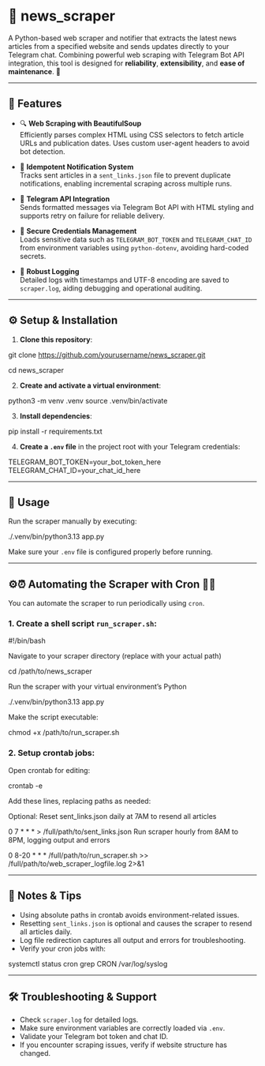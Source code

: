# 📰 news_scraper

A Python-based web scraper and notifier that extracts the latest news articles from a specified website and sends updates directly to your Telegram chat. Combining powerful web scraping with Telegram Bot API integration, this tool is designed for **reliability**, **extensibility**, and **ease of maintenance**. 🚀

***

## 📝 Features

- 🔍 **Web Scraping with BeautifulSoup**  
  Efficiently parses complex HTML using CSS selectors to fetch article URLs and publication dates. Uses custom user-agent headers to avoid bot detection.

- 📂 **Idempotent Notification System**  
  Tracks sent articles in a `sent_links.json` file to prevent duplicate notifications, enabling incremental scraping across multiple runs.

- 🤖 **Telegram API Integration**  
  Sends formatted messages via Telegram Bot API with HTML styling and supports retry on failure for reliable delivery.

- 🔐 **Secure Credentials Management**  
  Loads sensitive data such as `TELEGRAM_BOT_TOKEN` and `TELEGRAM_CHAT_ID` from environment variables using `python-dotenv`, avoiding hard-coded secrets.

- 📝 **Robust Logging**  
  Detailed logs with timestamps and UTF-8 encoding are saved to `scraper.log`, aiding debugging and operational auditing.

***

## ⚙️ Setup & Installation

1. **Clone this repository**:

git clone https://github.com/yourusername/news_scraper.git

cd news_scraper



2. **Create and activate a virtual environment**:

python3 -m venv .venv
source .venv/bin/activate



3. **Install dependencies**:

pip install -r requirements.txt



4. **Create a `.env` file** in the project root with your Telegram credentials:

TELEGRAM_BOT_TOKEN=your_bot_token_here
TELEGRAM_CHAT_ID=your_chat_id_here



***

## 🚀 Usage

Run the scraper manually by executing:

./.venv/bin/python3.13 app.py



Make sure your `.env` file is configured properly before running.

***

## ⚙️⏰ Automating the Scraper with Cron 📰🤖

You can automate the scraper to run periodically using `cron`.

### 1. Create a shell script `run_scraper.sh`:

#!/bin/bash

Navigate to your scraper directory (replace with your actual path)

cd /path/to/news_scraper

Run the scraper with your virtual environment’s Python

./.venv/bin/python3.13 app.py



Make the script executable:

chmod +x /path/to/run_scraper.sh



### 2. Setup crontab jobs:

Open crontab for editing:

crontab -e



Add these lines, replacing paths as needed:

Optional: Reset sent_links.json daily at 7AM to resend all articles

0 7 * * * > /full/path/to/sent_links.json
Run scraper hourly from 8AM to 8PM, logging output and errors

0 8-20 * * * /full/path/to/run_scraper.sh >> /full/path/to/web_scraper_logfile.log 2>&1



***

## 📌 Notes & Tips

- Using absolute paths in crontab avoids environment-related issues.
- Resetting `sent_links.json` is optional and causes the scraper to resend all articles daily.
- Log file redirection captures all output and errors for troubleshooting.
- Verify your cron jobs with:

systemctl status cron
grep CRON /var/log/syslog



***

## 🛠️ Troubleshooting & Support

- Check `scraper.log` for detailed logs.
- Make sure environment variables are correctly loaded via `.env`.
- Validate your Telegram bot token and chat ID.
- If you encounter scraping issues, verify if website structure has changed.
